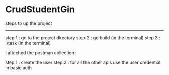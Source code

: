 # CrudStudentGin
steps to up the project
************************
step 1 : go to the project directory
step 2 : go build (in the terminal)
step 3 : ./task (in the terminal)


i atteched the postman collection :

step 1 : create the user 
step 2 : for all the other apis use the user credential in basic auth 



